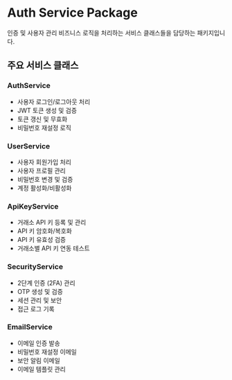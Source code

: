 # Auth Service Package

인증 및 사용자 관리 비즈니스 로직을 처리하는 서비스 클래스들을 담당하는 패키지입니다.

## 주요 서비스 클래스

### AuthService
- 사용자 로그인/로그아웃 처리
- JWT 토큰 생성 및 검증
- 토큰 갱신 및 무효화
- 비밀번호 재설정 로직

### UserService
- 사용자 회원가입 처리
- 사용자 프로필 관리
- 비밀번호 변경 및 검증
- 계정 활성화/비활성화

### ApiKeyService
- 거래소 API 키 등록 및 관리
- API 키 암호화/복호화
- API 키 유효성 검증
- 거래소별 API 키 연동 테스트

### SecurityService
- 2단계 인증 (2FA) 관리
- OTP 생성 및 검증
- 세션 관리 및 보안
- 접근 로그 기록

### EmailService
- 이메일 인증 발송
- 비밀번호 재설정 이메일
- 보안 알림 이메일
- 이메일 템플릿 관리